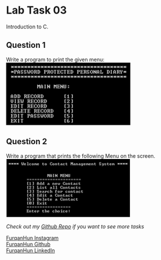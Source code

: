 # Lab Task 03

Introduction to C.

## Question 1

Write a program to print the given menu:
![Image contains a main menu](LT3_Assets\Q1_LT3.png)

## Question 2

Write a program that prints the following Menu on the screen.
![Image contains another main menu](LT3_Assets\Q2_LT3.png)

*Check out my [Github Repo](https://github.com/FurqaHun/PF-LTS "Repo contains all the other tasks too ;)") if you want to see more tasks* <br>

[FurqanHun Instagram](https://www.instagram.com/furqan_hi_hun "Follow me on insta ;)") <br>
[FurqanHun Github](https://github.com/FurqanHun "Follow my Github profile") <br>
[FurqanHun LinkedIn](https://www.linkedin.com/in/FurqanHun "Connect with me on LinkedIn")
